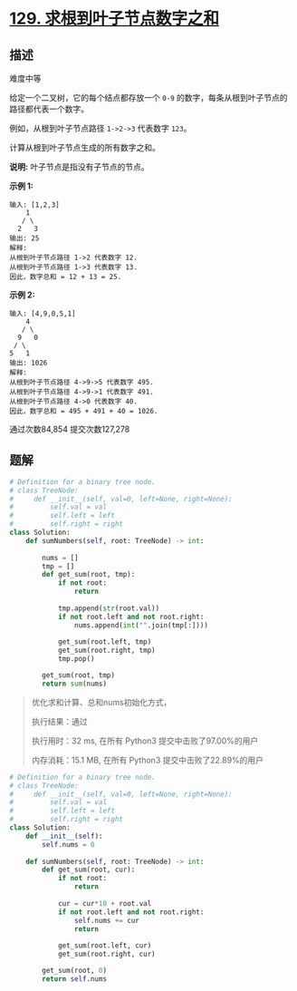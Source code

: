# [129. 求根到叶子节点数字之和](https://leetcode-cn.com/problems/sum-root-to-leaf-numbers/)

## 描述

难度中等

给定一个二叉树，它的每个结点都存放一个 `0-9` 的数字，每条从根到叶子节点的路径都代表一个数字。

例如，从根到叶子节点路径 `1->2->3` 代表数字 `123`。

计算从根到叶子节点生成的所有数字之和。

**说明:** 叶子节点是指没有子节点的节点。

**示例 1:**

```
输入: [1,2,3]
    1
   / \
  2   3
输出: 25
解释:
从根到叶子节点路径 1->2 代表数字 12.
从根到叶子节点路径 1->3 代表数字 13.
因此，数字总和 = 12 + 13 = 25.
```

**示例 2:**

```
输入: [4,9,0,5,1]
    4
   / \
  9   0
 / \
5   1
输出: 1026
解释:
从根到叶子节点路径 4->9->5 代表数字 495.
从根到叶子节点路径 4->9->1 代表数字 491.
从根到叶子节点路径 4->0 代表数字 40.
因此，数字总和 = 495 + 491 + 40 = 1026.
```

通过次数84,854 提交次数127,278



## 题解

```python
# Definition for a binary tree node.
# class TreeNode:
#     def __init__(self, val=0, left=None, right=None):
#         self.val = val
#         self.left = left
#         self.right = right
class Solution:
    def sumNumbers(self, root: TreeNode) -> int:
        
        nums = []
        tmp = []
        def get_sum(root, tmp):
            if not root:
                return
            
            tmp.append(str(root.val))
            if not root.left and not root.right:
                nums.append(int("".join(tmp[:])))
            
            get_sum(root.left, tmp)
            get_sum(root.right, tmp)
            tmp.pop()

        get_sum(root, tmp)
        return sum(nums)
```



> 优化求和计算、总和nums初始化方式，
>
> 执行结果：通过
>
> 执行用时：32 ms, 在所有 Python3 提交中击败了97.00%的用户
>
> 内存消耗：15.1 MB, 在所有 Python3 提交中击败了22.89%的用户

```python
# Definition for a binary tree node.
# class TreeNode:
#     def __init__(self, val=0, left=None, right=None):
#         self.val = val
#         self.left = left
#         self.right = right
class Solution:
    def __init__(self):
        self.nums = 0
        
    def sumNumbers(self, root: TreeNode) -> int:
        def get_sum(root, cur):
            if not root:
                return
            
            cur = cur*10 + root.val
            if not root.left and not root.right:
                self.nums += cur
                return
            
            get_sum(root.left, cur)
            get_sum(root.right, cur)

        get_sum(root, 0)
        return self.nums
```
